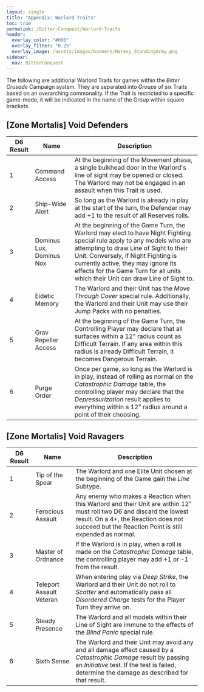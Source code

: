 ```yaml
---
layout: single
title: "Appendix: Warlord Traits"
toc: true
permalink: /Bitter-Conquest/Warlord-Traits
header:
  overlay_color: "#000"
  overlay_filter: "0.25"
  overlay_image: /assets/images/banners/Heresy_StandingArmy.png
sidebar:
  nav: BitterConquest
---
```


The following are additional Warlord Traits for games within the *Bitter Crusade* Campaign system. They are separated into *Groups* of six Traits based on an overarching commonality. If the Trait is restricted to a specific game-mode, it will be indicated in the name of the Group within square brackets.

## [Zone Mortalis] Void Defenders

| D6 Result | Name                     | Description                                                  |
| --------- | ------------------------ | ------------------------------------------------------------ |
| 1         | Command Access           | At the beginning of the Movement phase, a single bulkhead door in the Warlord's line of sight may be opened or closed. The Warlord may not be engaged in an assault when this Trait is used. |
| 2         | Ship-Wide Alert          | So long as the Warlord is already in play at the start of the turn, the Defender may add +1 to the result of all Reserves rolls. |
| 3         | Dominus Lux, Dominus Nox | At the beginning of the Game Turn, the Warlord may elect to have Night Fighting special rule apply to any models who are attempting to draw Line of Sight to their Unit. Conversely, if Night Fighting is currently active, they may ignore its effects for the Game Turn for all units which their Unit can draw Line of Sight to. |
| 4         | Eidetic Memory           | The Warlord and their Unit has the *Move Through Cover* special rule. Additionally, the Warlord and their Unit may use their Jump Packs with no penalties. |
| 5         | Grav Repeller Access     | At the beginning of the Game Turn, the Controlling Player may declare that all surfaces within a 12" radius count as Difficult Terrain. If any area within this radius is already Difficult Terrain, it becomes Dangerous Terrain. |
| 6         | Purge Order              | Once per game, so long as the Warlord is in play, instead of rolling as normal on the *Catastrophic Damage* table, the controlling player may declare that the *Depressurization* result applies to everything within a 12" radius around a point of their choosing. |

## [Zone Mortalis] Void Ravagers

| D6 Result | Name                     | Description                                                  |
| --------- | ------------------------ | ------------------------------------------------------------ |
| 1         | Tip of the Spear         | The Warlord and one Elite Unit chosen at the beginning of the Game gain the *Line* Subtype. |
| 2         | Ferocious Assault        | Any enemy who makes a Reaction when this Warlord and their Unit are within 12" must roll two D6 and discard the lowest result. On a 4+, the Reaction does not succeed but the Reaction Point is still expended as normal. |
| 3         | Master of Ordnance       | If the Warlord is in play, when a roll is made on the *Catastrophic Damage* table, the controlling player may add +1 or -1 from the result. |
| 4         | Teleport Assault Veteran | When entering play via *Deep Strike*, the Warlord and their Unit do not roll to *Scatter* and automatically pass all *Disordered Charge* tests for the Player Turn they arrive on. |
| 5         | Steady Presence          | The Warlord and all models within their Line of Sight are immune to the effects of the *Blind Panic* special rule. |
| 6         | Sixth Sense              | The Warlord and their Unit may avoid any and all damage effect caused by a *Catastrophic Damage* result by passing an *Initiative* test. If the test is failed, determine the damage as described for that result. |